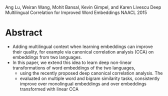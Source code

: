 Ang Lu, Weiran Wang, Mohit Bansal, Kevin Gimpel, and Karen Livescu
Deep Multilingual Correlation for Improved Word Embeddings
NAACL 2015

# Abstract

* Adding multilingual context when learning embeddings can improve their
  quality, for example via canonical correlation analysis (CCA) on embeddings
  from two languages. 
* In this paper, we extend this idea to learn deep non-linear transformations
  of word embeddings of the two languages, 
  * using the recently proposed deep canonical correlation analysis. The
  * evaluated on multiple word and bigram similarity tasks, consistently
    improve over monolingual embeddings and over 
    embeddings transformed with linear CCA

